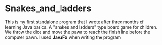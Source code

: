 # Snakes_and_ladders

This is my first standalone program that I wrote after three months of learning Java basics. A "snakes and ladders" type board game for children. 
We throw the dice and move the pawn to reach the finish line before the computer pawn.
I used **JavaFx** when writing the program.
